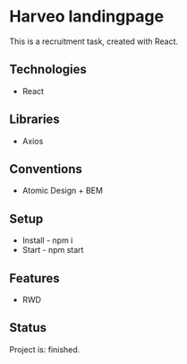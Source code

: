 # Harveo landingpage

This is a recruitment task, created with React.

## Technologies
* React

## Libraries
* Axios

## Conventions
* Atomic Design + BEM

## Setup
* Install - npm i
* Start - npm start

## Features
* RWD


## Status
Project is: finished.
